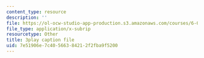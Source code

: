 ```yaml
---
content_type: resource
description: ''
file: https://ol-ocw-studio-app-production.s3.amazonaws.com/courses/6-00-introduction-to-computer-science-and-programming-fall-2008/7e51906e7c40566384212f2fba9f5200_udnyuHzJsjM.vtt
file_type: application/x-subrip
resourcetype: Other
title: 3play caption file
uid: 7e51906e-7c40-5663-8421-2f2fba9f5200
---
```

